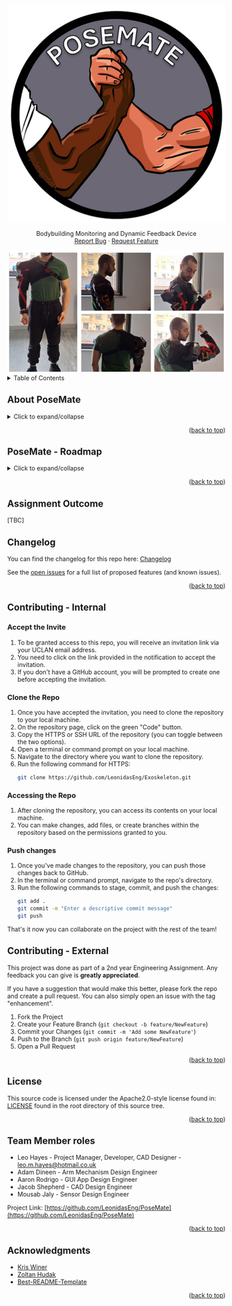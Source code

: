 <a name="readme-top"></a>

<!-- PROJECT SHIELDS -->
<!--
*** Project Shields will go here once the project is publically available.
-->

<!-- PROJECT LOGO -->
<div align="center">
    <img src="images/logo.png" alt="Logo">
  <br />
  
  <p align="center">
    Bodybuilding Monitoring and Dynamic Feedback Device
    <br />
    <a href="https://github.com/LeonidasEng/PoseMate/issues">Report Bug</a>
    ·
    <a href="https://github.com/LeonidasEng/PoseMate/issues">Request Feature</a>
  </p>
</div>


<img src="images/action-shots.png" alt="PoseMate">


<!-- TABLE OF CONTENTS -->
<details>
  <summary>Table of Contents</summary>
  <ol>
    <li><a href="#about-posemate">About PoseMate</a> 
      <ul>
        <li><a href="#built-with">Built With</a>
      </ul>
    </li>
    <li><a href="#roadmap">Roadmap</a></li>
    	  <ul>
        <li><a href="#sprint-1-research">Sprint 1 Research</a></li>
        <li><a href="#sprint-2-sensor-implementation">Sprint 2 Sensor Implementation</a></li>
        <li><a href="#sprint-3-MVP-manufacturing">Sprint 3 MVP Manufacturing</a></li>
        <li><a href="#sprint-4-integration">Sprint 4 Integration</a></li>
      </ul>
	  </li>
    <li><a href="#changelog">Changelog</a></li>
    <li><a href="#contributing-internal">Contributing - Internal</a></li>
    <li><a href="#contributing-external">Contributing - External</a></li>
    <li><a href="#license">License</a></li>
    <li><a href="#contact">Contact</a></li>
    <li><a href="#acknowledgments">Acknowledgments</a></li>
  </ol>
</details>


<!-- ABOUT THE PROJECT -->



<!-- About Project -->
## About PoseMate
<details>
<summary>Click to expand/collapse</summary>
<h3 align="center">
  <img src="images/complete-system.png" alt="Complete-System">
  </h3>
Introducing PoseMate, the revolutionary wearable fitness device made for bodybuilders. Preparing for a competition often means aiming for the perfect muscle pump and relying heavily on your coach's best guesses to peak at the right moment.
But what if guessing wasn't part of the process? PoseMate changes the game.
<br />
<br />
Developed by a group of second-year Robotics and Electronic Engineering students, PoseMate stands out in a crowded market. Unlike other fitness trackers, it goes beyond just collecting your workout data.<br />
<br />
<br />
It provides you with real-time feedback as you exercise or pose, helping you understand exactly what works for your body. PoseMate is about making sure you hit your peak with confidence, offering insights that guide you to your best look. <br />
Say goodbye to uncertainty and hello to your best physique with PoseMate.



### Built With
* C#/C++
* ARM
* Mbed Studio
* MPU6050
* RS Pro 10k Potentiometer
* SEN-11574
* WPF Helix Toolkit - IMU Visualiser
* Xamarin - PoseMate App

### Custom Applications - With READMEs
<a href="https://github.com/LeonidasEng/PoseMate/tree/main/IMU-Visualiser/SimpleDemo">View IMU Visualiser</a>
<a href="https://github.com/LeonidasEng/PoseMate/tree/main/PoseMate_App/PoseMate_App">View PoseMate App</a>


</details>


<p align="right">(<a href="#readme-top">back to top</a>)</p>

<!-- ROADMAP AND CHANGELOG -->
## PoseMate - Roadmap
<details>
<summary>Click to expand/collapse</summary>

### Sprint 1 Research
- [x] Sprint 1 Hypothesis
- [x] Sensor Research
- [x] Competitor Analysis
- [x] Card MVP
- [x] Gym Risk Assessment
- [x] Testing Framework
- [x] Pivot or Persevere?

### Sprint 2 Sensor Implementation
- [x] Sprint 2 Hypothesis
- [x] Pulse Sensor
- [x] Potentiometer
- [x] Inertial Measurement Unit
- [x] Sensor Housing
- [x] Sleeve Design
- [x] Pivot or Persevere

### Sprint 3 MVP Manufacturing
- [x] Sprint 3 Hypothesis
- [x] Wristwatch development
- [x] Sleeve Design Development
- [x] Custom Wiring
- [x] Microcontroller Housing

### Sprint 4 Integration
- [x] Sprint 4 Hypothesis
- [x] GUI Design
- [x] Code Encapsulation
- [x] Final Changes
- [x] Testing
- [x] Presentation

</details>
<p align="right">(<a href="#readme-top">back to top</a>)</p>

## Assignment Outcome
[TBC]

## Changelog
You can find the changelog for this repo here: [Changelog](https://github.com/LeonidasEng/Exoskeleton/blob/main/CHANGELOG.md)

See the [open issues](https://github.com/LeonidasEng/Exoskeleton/issues) for a full list of proposed features (and known issues).

<p align="right">(<a href="#readme-top">back to top</a>)</p>

<!-- CONTRIBUTING -->
## Contributing - Internal
### Accept the Invite
1. To be granted access to this repo, you will receive an invitation link via your UCLAN email address.
2. You need to click on the link provided in the notification to accept the invitation.
3. If you don't have a GitHub account, you will be prompted to create one before accepting the invitation.

### Clone the Repo
1. Once you have accepted the invitation, you need to clone the repository to your local machine.
2. On the repository page, click on the green "Code" button.
3. Copy the HTTPS or SSH URL of the repository (you can toggle between the two options).
4. Open a terminal or command prompt on your local machine.
5. Navigate to the directory where you want to clone the repository.
6. Run the following command for HTTPS:
    ```sh
    git clone https://github.com/LeonidasEng/Exoskeleton.git
    ```
### Accessing the Repo
1. After cloning the repository, you can access its contents on your local machine.
2. You can make changes, add files, or create branches within the repository based on the permissions granted to you.

### Push changes
1. Once you've made changes to the repository, you can push those changes back to GitHub.
2. In the terminal or command prompt, navigate to the repo's directory.
3. Run the following commands to stage, commit, and push the changes:
    ```sh
    git add .
    git commit -m "Enter a descriptive commit message"
    git push
    ```
That's it now you can collaborate on the project with the rest of the team!

## Contributing - External
This project was done as part of a 2nd year Engineering Assignment. Any feedback you can give is **greatly appreciated**.

If you have a suggestion that would make this better, please fork the repo and create a pull request. You can also simply open an issue with the tag "enhancement".

1. Fork the Project
2. Create your Feature Branch (`git checkout -b feature/NewFeature`)
3. Commit your Changes (`git commit -m 'Add some NewFeature'`)
4. Push to the Branch (`git push origin feature/NewFeature`)
5. Open a Pull Request

<p align="right">(<a href="#readme-top">back to top</a>)</p>

<!-- LICENSE -->
## License
This source code is licensed under the Apache2.0-style license found in: [LICENSE](https://github.com/LeonidasEng/PoseMate/blob/main/LICENSE) found in the root directory of this source tree.

<p align="right">(<a href="#readme-top">back to top</a>)</p> 

## Team Member roles
* Leo Hayes - Project Manager, Developer, CAD Designer - leo.m.hayes@hotmail.co.uk
* Adam Dineen - Arm Mechanism Design Engineer
* Aaron Rodrigo - GUI App Design Engineer
* Jacob Shepherd - CAD Design Engineer
* Mousab Jaly - Sensor Design Engineer


Project Link: [https://github.com/LeonidasEng/PoseMate](https://github.com/LeonidasEng/PoseMate)

<p align="right">(<a href="#readme-top">back to top</a>)</p>

<!-- ACKNOWLEDGMENTS -->
## Acknowledgments
* [Kris Winer](https://github.com/kriswiner)
* [Zoltan Hudak](https://os.mbed.com/users/hudakz/code/MPU6050/docs/tip/)
* [Best-README-Template](https://github.com/othneildrew/Best-README-Template)


<p align="right">(<a href="#readme-top">back to top</a>)</p>





<!-- MARKDOWN LINKS & IMAGES -->
<!--
*** Shields to be added when project is public:
*** [contributors-shield]: 
*** [contributors-url]: 
*** [forks-shield]: 
*** [forks-url]:
*** [stars-shield]: 
*** [stars-url]: 
*** [issues-shield]: 
*** [issues-url]: 
*** [license-shield]: 
*** [license-url]: 
*** [linkedin-shield]: 
*** [linkedin-url]: 
*** [project-banner]: 

-->